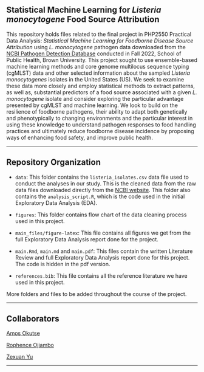 ## Statistical Machine Learning for *Listeria monocytogene* Food Source Attribution

This repository holds files related to the final project in PHP2550 Practical Data Analysis: *Statistical Machine Learning for Foodborne Disease Source Attribution* using *L. monocytogene* pathogen data downloaded from the [NCBI Pathogen Detection Database](https://www.ncbi.nlm.nih.gov/pathogens/) conducted in Fall 2022, School of Public Health, Brown University. This project sought to use ensemble-based machine learning methods and core genome multilocus sequence typing (cgMLST) data and other selected information about the sampled *Listeria monocytogenes* isolates in the United States (US). We seek to examine these data more closely and employ statistical methods to extract patterns, as well as, substantial predictors of a food source associated with a given *L. monocytogene* isolate and consider exploring the particular advantage presented by cgMLST and machine learning. We look to build on the resilience of foodborne pathogens, their ability to adapt both genetically and phenotypically to changing environments and the particular interest in using these knowledge to understand pathogen responses to food handling practices and ultimately reduce foodborne disease incidence by proposing ways of enhancing food safety, and improve public health. 

------------------------------------------------------------

## Repository Organization 

- `data`: This folder contains the `listeria_isolates.csv` data file used to conduct the analyses in our study. This is the cleaned data from the raw data files downloaded directly from the [NCBI website](https://www.ncbi.nlm.nih.gov/pathogens/). This folder also contains the `analysis_script.R`, which is the code used in the initial Exploratory Data Analysis (EDA).

- `figures`: This folder contains flow chart of the data cleaning process used in this project. 

- `main_files/figure-latex`: This file contains all figures we get from the full Exploratory Data Analysis report done for the project.

- `main.Rmd`, `main.md` and `main.pdf`: This files contain the written Literature Review and full Exploratory Data Analysis report done for this project. The code is hidden in the pdf version. 

- `references.bib`: This file contains all the reference literature we have used in this project.

More folders and files to be added throughout the course of the project.

-------------------------------------------------------------
## Collaborators

[Amos Okutse](https://github.com/okutse)

[Rophence Ojiambo](https://github.com/rophenceojiambo)

[Zexuan Yu](https://github.com/xueshenfec)

-------------------------------------------------------------
